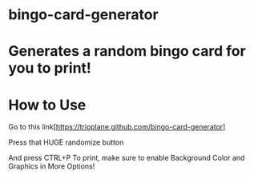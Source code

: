 # bingo-card-generator

# Generates a random bingo card for you to print!

# How to Use

Go to this link[https://trioplane.github.com/bingo-card-generator]

Press that HUGE randomize button

And press CTRL+P To print, make sure to enable Background Color and Graphics in More Options!
